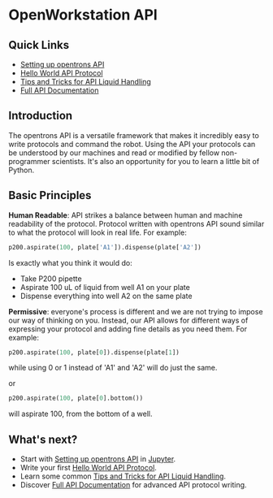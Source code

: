 # OpenWorkstation API

## Quick Links
* [Setting up opentrons API]
* [Hello World API Protocol]
* [Tips and Tricks for API Liquid Handling]
* [Full API Documentation]

## Introduction
The opentrons API is a versatile framework that makes it incredibly easy to write protocols and command the robot. Using the API your protocols can be understood by our machines and read or modified by fellow non-programmer scientists. It's also an opportunity for you to learn a little bit of Python.

## Basic Principles
**Human Readable**: API strikes a balance between human and machine readability of the protocol. Protocol written with opentrons API sound similar to what the protocol will look in real life. For example:
```python
p200.aspirate(100, plate['A1']).dispense(plate['A2'])
```
Is exactly what you think it would do:
* Take P200 pipette
* Aspirate 100 uL of liquid from well A1 on your plate
* Dispense everything into well A2 on the same plate

**Permissive**: everyone's process is different and we are not trying to impose our way of thinking on you. Instead, our API allows for different ways of expressing your protocol and adding fine details as you need them.
For example:
```python
p200.aspirate(100, plate[0]).dispense(plate[1])
```
while using 0 or 1 instead of 'A1' and 'A2' will do just the same.

or

```python
p200.aspirate(100, plate[0].bottom())
```
will aspirate 100, from the bottom of a well.

## What's next?
* Start with [Setting up opentrons API] in [Jupyter](http://jupyter.org/).
* Write your first [Hello World API Protocol].
* Learn some common [Tips and Tricks for API Liquid Handling].
* Discover [Full API Documentation] for advanced API protocol writing.

[Setting up opentrons API]: setting_up_environment.md
[Hello World API Protocol]: hello_world.md
[Tips and Tricks for API Liquid Handling]: api_tips_and_tricks.md
[Full API Documentation]: api_documentation.md
